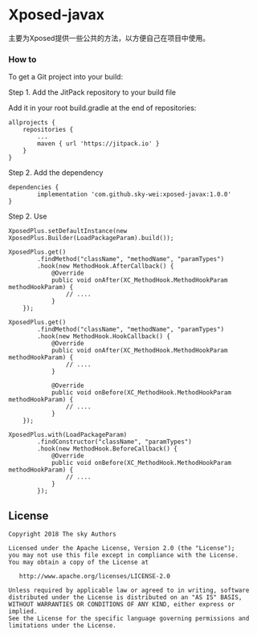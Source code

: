 # Xposed-javax

主要为Xposed提供一些公共的方法，以方便自己在项目中使用。

### How to

To get a Git project into your build:

Step 1. Add the JitPack repository to your build file

Add it in your root build.gradle at the end of repositories:

```
allprojects {
    repositories {
        ...
        maven { url 'https://jitpack.io' }
    }
}
```

Step 2. Add the dependency

```
dependencies {
        implementation 'com.github.sky-wei:xposed-javax:1.0.0'
}
```

Step 2. Use

```
XposedPlus.setDefaultInstance(new XposedPlus.Builder(LoadPackageParam).build());

XposedPlus.get()
        .findMethod("className", "methodName", "paramTypes")
        .hook(new MethodHook.AfterCallback() {
            @Override
            public void onAfter(XC_MethodHook.MethodHookParam methodHookParam) {
                // ....
            }
    }); 
    
XposedPlus.get()
        .findMethod("className", "methodName", "paramTypes")
        .hook(new MethodHook.HookCallback() {
            @Override
            public void onAfter(XC_MethodHook.MethodHookParam methodHookParam) {
                // ....
            }

            @Override
            public void onBefore(XC_MethodHook.MethodHookParam methodHookParam) {
                // ....
            }
    });  
    
XposedPlus.with(LoadPackageParam)
        .findConstructor("className", "paramTypes")
        .hook(new MethodHook.BeforeCallback() {
            @Override
            public void onBefore(XC_MethodHook.MethodHookParam methodHookParam) {
                // ....
            }
        });       
```



## License

    Copyright 2018 The sky Authors

    Licensed under the Apache License, Version 2.0 (the "License");
    you may not use this file except in compliance with the License.
    You may obtain a copy of the License at

       http://www.apache.org/licenses/LICENSE-2.0

    Unless required by applicable law or agreed to in writing, software
    distributed under the License is distributed on an "AS IS" BASIS,
    WITHOUT WARRANTIES OR CONDITIONS OF ANY KIND, either express or implied.
    See the License for the specific language governing permissions and
    limitations under the License.